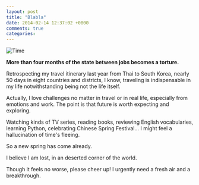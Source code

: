 ```yaml
---
layout: post
title: "Blabla"
date: 2014-02-14 12:37:02 +0800
comments: true
categories: 
---
```


![Time](http://d.hiphotos.bdimg.com/album/s%3D550%3Bq%3D90%3Bc%3Dxiangce%2C100%2C100/sign=58f8ae73a38b87d65442ab1a37335905/8601a18b87d6277f75cb2e7a2a381f30e824fc93.jpg?referer=cb406f510bf79052b608730e3c71&x=.jpg)  
  
**More than four months of the state between jobs becomes a torture.**  
  
Retrospecting my travel itinerary last year from Thai to South Korea, nearly 50 days in eight countries and districts, I know, traveling is indispensable in my life notwithstanding being not the life itself.<!--more-->   

Actually, I love challenges no matter in travel or in real life, especially from emotions and work. The point is that future is worth expecting and exploring.
  
Watching kinds of TV series, reading books, reviewing English vocabularies, learning Python, celebrating Chinese Spring Festival... I might feel a hallucination of time's fleeing.  

So a new spring has come already.  

I believe I am lost, in an deserted corner of the world.  

Though it feels no worse, please cheer up! I urgently need a fresh air and a breakthrough.
